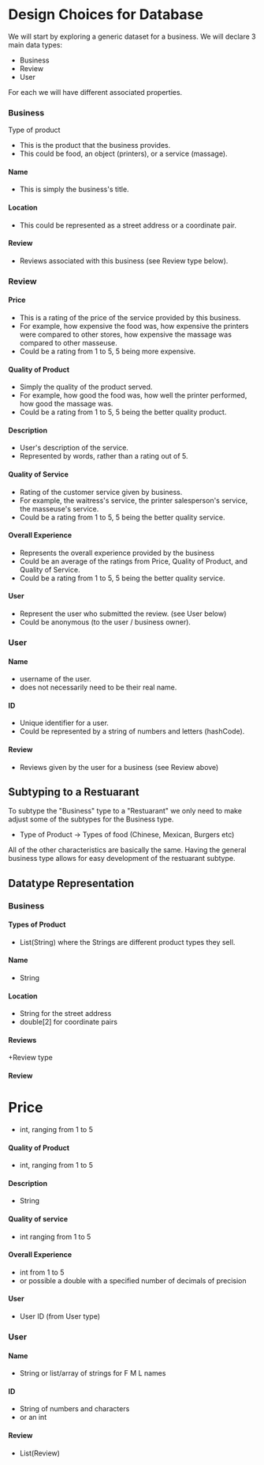 Design Choices for Database
===

We will start by exploring a generic dataset for a business. We will declare 3 main data types:
+ Business
+ Review
+ User

For each we will have different associated properties.

### Business
Type of product
+ This is the product that the business provides.
+ This could be food, an object (printers), or a service (massage).

#### Name
+ This is simply the business's title.

#### Location
+ This could be represented as a street address or a coordinate pair.

#### Review
+ Reviews associated with this business (see Review type below).

### Review
#### Price
+ This is a rating of the price of the service provided by this business.
+ For example, how expensive the food was, how expensive the printers were compared to other stores, how expensive the massage was compared to other masseuse.
+ Could be a rating from 1 to 5, 5 being more expensive.

#### Quality of Product
+ Simply the quality of the product served.
+ For example, how good the food was, how well the printer performed, how good the massage was.
+ Could be a rating from 1 to 5, 5 being the better quality product.

#### Description
+ User's description of the service.
+ Represented by words, rather than a rating out of 5.

#### Quality of Service
+ Rating of the customer service given by business.
+ For example, the waitress's service, the printer salesperson's service, the masseuse's service. 
+ Could be a rating from 1 to 5, 5 being the better quality service.

#### Overall Experience
+ Represents the overall experience provided by the business
+ Could be an average of the ratings from Price, Quality of Product, and Quality of Service.
+ Could be a rating from 1 to 5, 5 being the better quality service.

#### User
+ Represent the user who submitted the review. (see User below)
+ Could be anonymous (to the user / business owner).

### User
#### Name
+ username of the user.
+ does not necessarily need to be their real name.

#### ID
+ Unique identifier for a user.
+ Could be represented by a string of numbers and letters (hashCode).

#### Review
+ Reviews given by the user for a business (see Review above)

## Subtyping to a Restuarant

To subtype the "Business" type to a "Restuarant" we only need to make adjust some of the subtypes for the Business type.
+ Type of Product -> Types of food (Chinese, Mexican, Burgers etc)

All of the other characteristics are basically the same. Having the general business type allows for easy development of the restuarant subtype.

## Datatype Representation

### Business
#### Types of Product
+ List(String) where the Strings are different product types they sell.

#### Name
+ String

#### Location
+ String for the street address
+ double[2] for coordinate pairs

#### Reviews
+Review type

#### Review
# Price
+ int, ranging from 1 to 5

#### Quality of Product
+ int, ranging from 1 to 5

#### Description
+ String

#### Quality of service
+ int ranging from 1 to 5

#### Overall Experience
+ int from 1 to 5
+ or possible a double with a specified number of decimals of precision

#### User
+ User ID (from User type)

### User
#### Name
+ String or list/array of strings for F M L names

#### ID
+ String of numbers and characters
+ or an int

#### Review
+ List(Review) 

